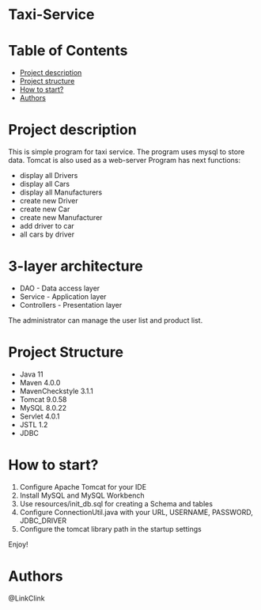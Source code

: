 # Taxi-Service

# Table of Contents
* [Project description](#description)
* [Project structure](#structure)
* [How to start?](#start)
* [Authors](#authors)

# <a name="description"></a>Project description
This is simple program for taxi service. The program uses mysql to store data. Tomcat is also used as a web-server Program has next functions:

* display all Drivers
* display all Cars
* display all Manufacturers
* create new Driver
* create new Car
* create new Manufacturer
* add driver to car
* all cars by driver

# 3-layer architecture
* DAO - Data access layer
* Service - Application layer
* Controllers - Presentation layer

The administrator can manage the user list and product list.

# <a name="structure"></a>Project Structure
* Java 11
* Maven 4.0.0
* MavenCheckstyle 3.1.1
* Tomcat 9.0.58
* MySQL 8.0.22
* Servlet 4.0.1
* JSTL 1.2
* JDBC

# <a name="start"></a>How to start?
1. Configure Apache Tomcat for your IDE
2. Install MySQL and MySQL Workbench
3. Use resources/init_db.sql for creating a Schema and tables
4. Configure ConnectionUtil.java with your URL, USERNAME, PASSWORD, JDBC_DRIVER
5. Configure the tomcat library path in the startup settings

Enjoy!

# <a name="authors"></a>Authors
@LinkClink
